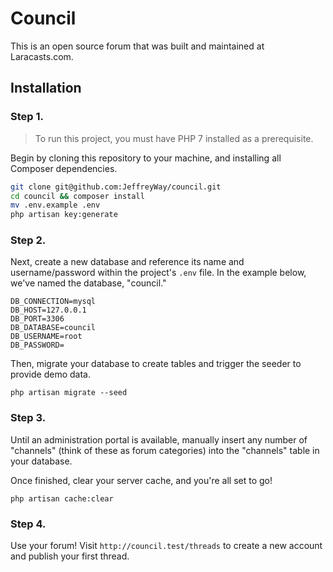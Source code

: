 # Council

This is an open source forum that was built and maintained at Laracasts.com.

## Installation

### Step 1.

> To run this project, you must have PHP 7 installed as a prerequisite.

Begin by cloning this repository to your machine, and installing all Composer dependencies.

```bash
git clone git@github.com:JeffreyWay/council.git
cd council && composer install
mv .env.example .env
php artisan key:generate
```

### Step 2.

Next, create a new database and reference its name and username/password within the project's `.env` file. In the example below, we've named the database, "council."

```
DB_CONNECTION=mysql
DB_HOST=127.0.0.1
DB_PORT=3306
DB_DATABASE=council
DB_USERNAME=root
DB_PASSWORD=
```

Then, migrate your database to create tables and trigger the seeder to provide demo data.

```
php artisan migrate --seed
```

### Step 3.

Until an administration portal is available, manually insert any number of "channels" (think of these as forum categories) into the "channels" table in your database.

Once finished, clear your server cache, and you're all set to go!

```
php artisan cache:clear
```

### Step 4.

Use your forum! Visit `http://council.test/threads` to create a new account and publish your first thread.
